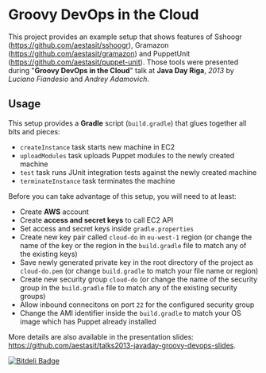 # Groovy DevOps in the Cloud

This project provides an example setup that shows features of Sshoogr (<https://github.com/aestasit/sshoogr>), Gramazon (<https://github.com/aestasit/gramazon>) and PuppetUnit (<https://github.com/aestasit/puppet-unit>). 
Those tools were presented during "**Groovy DevOps in the Cloud**" talk at **Java Day Riga**, *2013*  by *Luciano Fiandesio* and *Andrey Adamovich*.

## Usage

This setup provides a **Gradle** script (`build.gradle`) that glues together all bits and pieces:

- `createInstance` task starts new machine in EC2 
- `uploadModules` task uploads Puppet modules to the newly created machine
- `test` task runs JUnit integration tests against the newly created machine
- `terminateInstance` task terminates the machine

Before you can take advantage of this setup, you will need to at least:

- Create **AWS** account
- Create **access and secret keys** to call EC2 API
- Set access and secret keys inside `gradle.properties`
- Create new key pair called `cloud-do` in `eu-west-1` region (or change the name of the key or the region in the `build.gradle` file to match any of the existing keys)
- Save newly generated private key in the root directory of the project as `cloud-do.pem` (or change `build.gradle` to match your file name or region)
- Create new security group `cloud-do` (or change the name of the security group in the `build.gradle` file to match any of the existing security groups)
- Allow inbound connecitons on port `22` for the configured security group
- Change the AMI identifier inside the `build.gradle` to match your OS image which has Puppet already installed

More details are also available in the presentation slides: <https://github.com/aestasit/talks2013-javaday-groovy-devops-slides>.




[![Bitdeli Badge](https://d2weczhvl823v0.cloudfront.net/aestasit/talks2013-javaday-groovy-devops-setup/trend.png)](https://bitdeli.com/free "Bitdeli Badge")

